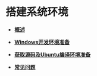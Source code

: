 # 搭建系统环境<a name="ZH-CN_TOPIC_0000001128311058"></a>

-   **[概述](quickstart-lite-env-setup-overview.md)**  

-   **[Windows开发环境准备](quickstart-lite-env-setup-windows.md)**  

-   **[获取源码及Ubuntu编译环境准备](quickstart-lite-env-setup-linux.md)**  

-   **[常见问题](quickstart-lite-env-setup-faqs.md)**  


